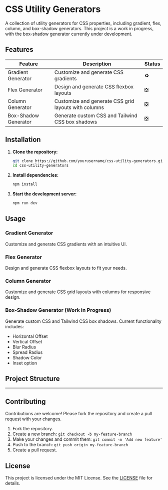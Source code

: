 # CSS Utility Generators

A collection of utility generators for CSS properties, including gradient, flex, column, and box-shadow generators. This project is a work in progress, with the box-shadow generator currently under development.

## Features

| Feature              | Description                                          | Status |
| -------------------- | ---------------------------------------------------- | ------ |
| Gradient Generator   | Customize and generate CSS gradients                 | ♻️     |
| Flex Generator       | Design and generate CSS flexbox layouts              | ❎     |
| Column Generator     | Customize and generate CSS grid layouts with columns | ❎     |
| Box-Shadow Generator | Generate custom CSS and Tailwind CSS box shadows     | ❎     |

## Installation

1. **Clone the repository:**

   ```bash
   git clone https://github.com/yourusername/css-utility-generators.git
   cd css-utility-generators

   ```

2. **Install dependencies:**

   ```bash
   npm install

   ```

3. **Start the development server:**

   ```bash
   npm run dev
   ```

## Usage

### Gradient Generator

Customize and generate CSS gradients with an intuitive UI.

### Flex Generator

Design and generate CSS flexbox layouts to fit your needs.

### Column Generator

Customize and generate CSS grid layouts with columns for responsive design.

### Box-Shadow Generator (Work in Progress)

Generate custom CSS and Tailwind CSS box shadows. Current functionality includes:

- Horizontal Offset
- Vertical Offset
- Blur Radius
- Spread Radius
- Shadow Color
- Inset option

## Project Structure

---

## Contributing

Contributions are welcome! Please fork the repository and create a pull request with your changes.

1. Fork the repository.
2. Create a new branch: `git checkout -b my-feature-branch`
3. Make your changes and commit them: `git commit -m 'Add new feature'`
4. Push to the branch: `git push origin my-feature-branch`
5. Create a pull request.

## License

This project is licensed under the MIT License. See the [LICENSE](LICENSE) file for details.
